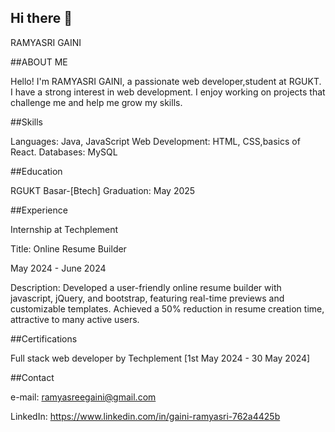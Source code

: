 ## Hi there 👋

RAMYASRI GAINI

##ABOUT ME

Hello! I'm RAMYASRI GAINI, a passionate web developer,student at RGUKT. I have a strong interest in web development. I enjoy working on projects that challenge me and help me grow my skills.

##Skills

Languages: Java, JavaScript
Web Development: HTML, CSS,basics of React.
Databases: MySQL

##Education

RGUKT Basar-[Btech]
   Graduation: May 2025

##Experience

Internship at Techplement

Title: Online Resume Builder

May 2024 - June 2024

Description: Developed a user-friendly online resume builder with javascript, jQuery, and bootstrap, featuring real-time previews and customizable templates. Achieved a 50% reduction in resume creation time, attractive to many active users.

##Certifications

Full stack web developer by Techplement 
[1st May 2024 - 30 May 2024]

##Contact

e-mail: ramyasreegaini@gmail.com

LinkedIn: https://www.linkedin.com/in/gaini-ramyasri-762a4425b
